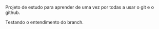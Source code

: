 Projeto de estudo para aprender de uma vez por todas a usar o git e o github.

Testando o entendimento do branch.